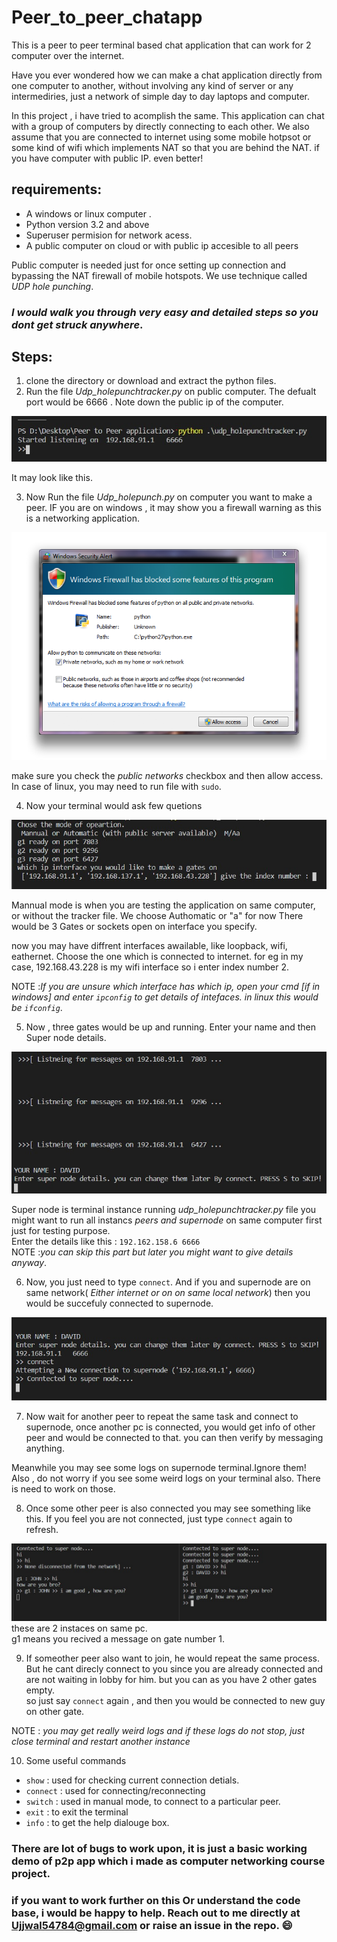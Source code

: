 # Peer_to_peer_chatapp
This is a peer to peer terminal based chat application that can work for 2 computer over the internet.

Have you ever wondered how we can make a chat application directly from one computer to another, without involving any kind of server
or any intermediries, just a network of simple day to day laptops and computer.

In this project , i have tried to acomplish the same. This application can chat with a  group of computers by directly connecting to each other.
We also assume that you are connected to internet using some mobile hotpsot or some kind of wifi which implements NAT so that you are behind the NAT.
if you have computer with public IP. even better!

## requirements: 
- A windows or linux computer .
- Python version 3.2 and above
- Superuser permision for network acess.
-  A public computer on cloud or with public ip accesible to all peers

Public computer is needed just for once setting up connection and bypassing the NAT firewall of mobile hotspots.
We use technique called _UDP hole punching_.


### *I would walk you through very easy and detailed steps so you dont get struck anywhere*.


## Steps:

1. clone the directory or download and extract the python files.
2. Run the file _Udp_holepunchtracker.py_ on public computer.
The defualt port would be 6666 . Note down the public ip of the computer.

![](/images/tracker1.jpg)

It may look like this.

3. Now Run the file _Udp_holepunch.py_  on computer you want to make a peer. IF you are on windows , it may show you a firewall warning as this is a networking application.


![](/images/network.png)

make sure you check the *public networks* checkbox and then allow access. In case of linux, you may need to run file with `sudo`.

4. Now your terminal would ask few quetions

![](/images/peer1.jpg)

Mannual mode is when you are testing the application on same computer, or without the tracker file. We choose Authomatic or "a" for now
There would be 3 Gates  or sockets open on interface you specify.

now you may have diffrent interfaces awailable, like loopback, wifi, eathernet. Choose the one which is connected to internet.
for eg in my case, 192.168.43.228 is my wifi interface so i enter index number 2.

NOTE  :*If you are unsure which interface has which ip, open your cmd [if in windows] and enter `ipconfig` to get details of intefaces. in linux this would be `ifconfig`*.   


5. Now , three gates would be up and running. Enter your name and then Super node details.    

![](/images/peer2.jpg)  

Super node is terminal instance running  _udp_holepunchtracker.py_ file you might want to run all instancs _peers and supernode_ on same computer first just for testing purpose.  
Enter the details like this : `192.162.158.6 6666`  
NOTE :_you can skip this part but later you might want to give details anyway_.

6. Now, you just need to type `connect`. And if you and supernode are on same network( _Either internet or on on same local network_)
then you would be succefuly connected to supernode.

![](/images/peer3.jpg)  

7. Now wait for another peer to repeat the same task and connect to supernode, once another pc is connected, you would get info of other peer and would be connected to that. you can then verify by messaging anything.  

Meanwhile you may see some logs on supernode terminal.Ignore them!  
Also , do not worry if you see some weird logs on your terminal also. There is need to work on those.

8. Once some other peer is also connected you may see something like this. If you feel you are not connected, just type `connect` again to refresh.

![](/images/peer4.jpg)  
these are 2 instaces on same pc.  
g1 means you recived a message on gate number 1.

9. If someother peer also want to join, he would repeat the same process. But he cant direcly connect to you since you are already connected and are not waiting in lobby for him. but you can as you have 2 other gates empty.   
so just say `connect` again , and then you would be connected to new guy on other gate.


NOTE : _you may get really weird logs and if these logs do not stop, just close terminal and restart another instance_

10. Some useful commands  

* `show` : used for checking current connection detials.
* `connect` : used for connecting/reconnecting
* `switch` : used in manual mode, to connect to a particular peer.
* `exit` : to exit the terminal
* `info`  : to get the help dialouge box.

### There are lot of bugs to work upon, it is just a basic working demo of p2p app which i made as computer networking course project.  
### if you want to work further on this Or understand the code base, i would be happy to help. Reach out to me directly at Ujjwal54784@gmail.com or raise an issue in the repo. 😄




